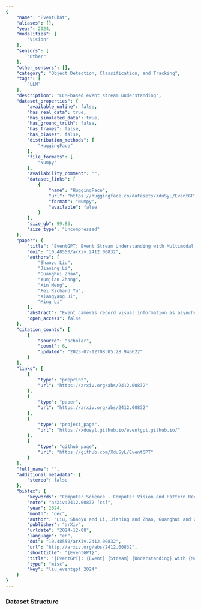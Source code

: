 ```yaml
---
{
    "name": "EventChat",
    "aliases": [],
    "year": 2024,
    "modalities": [
        "Vision"
    ],
    "sensors": [
        "Other"
    ],
    "other_sensors": [],
    "category": "Object Detection, Classification, and Tracking",
    "tags": [
        "LLM"
    ],
    "description": "LLM-based event stream understanding",
    "dataset_properties": {
        "available_online": false,
        "has_real_data": true,
        "has_simulated_data": true,
        "has_ground_truth": false,
        "has_frames": false,
        "has_biases": false,
        "distribution_methods": [
            "HuggingFace"
        ],
        "file_formats": [
            "Numpy"
        ],
        "availability_comment": "",
        "dataset_links": [
            {
                "name": "HuggingFace",
                "url": "https://huggingface.co/datasets/XduSyL/EventGPT-datasets/tree/main",
                "format": "Numpy",
                "available": false
            }
        ],
        "size_gb": 99.83,
        "size_type": "Uncompressed"
    },
    "paper": {
        "title": "EventGPT: Event Stream Understanding with Multimodal Large Language Models",
        "doi": "10.48550/arXiv.2412.00832",
        "authors": [
            "Shaoyu Liu",
            "Jianing Li",
            "Guanghui Zhao",
            "Yunjian Zhang",
            "Xin Meng",
            "Fei Richard Yu",
            "Xiangyang Ji",
            "Ming Li"
        ],
        "abstract": "Event cameras record visual information as asynchronous pixel change streams, excelling at scene perception under unsatisfactory lighting or high-dynamic conditions. Existing multimodal large language models (MLLMs) concentrate on natural RGB images, failing in scenarios where event data fits better. In this paper, we introduce EventGPT, the first MLLM for event stream understanding, to the best of our knowledge, marking a pioneering attempt to integrate large language models (LLMs) with event stream comprehension. To mitigate the huge domain gaps, we develop a three-stage optimization paradigm to gradually equip a pre-trained LLM with the capability of understanding event-based scenes. Our EventGPT comprises an event encoder, followed by a spatio-temporal aggregator, a linear projector, an event-language adapter, and an LLM. Firstly, RGB image-text pairs generated by GPT are leveraged to warm up the linear projector, referring to LLaVA, as the gap between natural image and language modalities is relatively smaller. Secondly, we construct a synthetic yet large dataset, N-ImageNet-Chat, consisting of event frames and corresponding texts to enable the use of the spatio-temporal aggregator and to train the event-language adapter, thereby aligning event features more closely with the language space. Finally, we gather an instruction dataset, Event-Chat, which contains extensive real-world data to fine-tune the entire model, further enhancing its generalization ability. We construct a comprehensive benchmark, and experiments show that EventGPT surpasses previous state-of-the-art MLLMs in generation quality, descriptive accuracy, and reasoning capability.",
        "open_access": false
    },
    "citation_counts": [
        {
            "source": "scholar",
            "count": 6,
            "updated": "2025-07-12T08:05:28.946622"
        }
    ],
    "links": [
        {
            "type": "preprint",
            "url": "https://arxiv.org/abs/2412.00832"
        },
        {
            "type": "paper",
            "url": "https://arxiv.org/abs/2412.00832"
        },
        {
            "type": "project_page",
            "url": "https://xdusyl.github.io/eventgpt.github.io/"
        },
        {
            "type": "github_page",
            "url": "https://github.com/XduSyL/EventGPT"
        }
    ],
    "full_name": "",
    "additional_metadata": {
        "stereo": false
    },
    "bibtex": {
        "keywords": "Computer Science - Computer Vision and Pattern Recognition",
        "note": "arXiv:2412.00832 [cs]",
        "year": 2024,
        "month": "dec",
        "author": "Liu, Shaoyu and Li, Jianing and Zhao, Guanghui and Zhang, Yunjian and Meng, Xin and Yu, Fei Richard and Ji, Xiangyang and Li, Ming",
        "publisher": "arXiv",
        "urldate": "2024-12-08",
        "language": "en",
        "doi": "10.48550/arXiv.2412.00832",
        "url": "http://arxiv.org/abs/2412.00832",
        "shorttitle": "{EventGPT}",
        "title": "{EventGPT}: {Event} {Stream} {Understanding} with {Multimodal} {Large} {Language} {Models}",
        "type": "misc",
        "key": "liu_eventgpt_2024"
    }
}
---
```


### Dataset Structure
